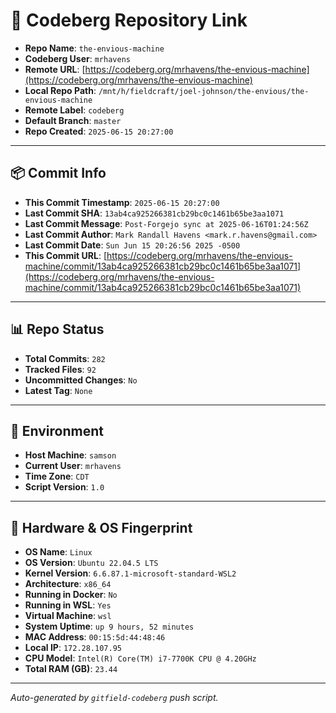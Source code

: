 # 🔗 Codeberg Repository Link

- **Repo Name**: `the-envious-machine`
- **Codeberg User**: `mrhavens`
- **Remote URL**: [https://codeberg.org/mrhavens/the-envious-machine](https://codeberg.org/mrhavens/the-envious-machine)
- **Local Repo Path**: `/mnt/h/fieldcraft/joel-johnson/the-envious/the-envious-machine`
- **Remote Label**: `codeberg`
- **Default Branch**: `master`
- **Repo Created**: `2025-06-15 20:27:00`

---

## 📦 Commit Info

- **This Commit Timestamp**: `2025-06-15 20:27:00`
- **Last Commit SHA**: `13ab4ca925266381cb29bc0c1461b65be3aa1071`
- **Last Commit Message**: `Post-Forgejo sync at 2025-06-16T01:24:56Z`
- **Last Commit Author**: `Mark Randall Havens <mark.r.havens@gmail.com>`
- **Last Commit Date**: `Sun Jun 15 20:26:56 2025 -0500`
- **This Commit URL**: [https://codeberg.org/mrhavens/the-envious-machine/commit/13ab4ca925266381cb29bc0c1461b65be3aa1071](https://codeberg.org/mrhavens/the-envious-machine/commit/13ab4ca925266381cb29bc0c1461b65be3aa1071)

---

## 📊 Repo Status

- **Total Commits**: `282`
- **Tracked Files**: `92`
- **Uncommitted Changes**: `No`
- **Latest Tag**: `None`

---

## 🧭 Environment

- **Host Machine**: `samson`
- **Current User**: `mrhavens`
- **Time Zone**: `CDT`
- **Script Version**: `1.0`

---

## 🧬 Hardware & OS Fingerprint

- **OS Name**: `Linux`
- **OS Version**: `Ubuntu 22.04.5 LTS`
- **Kernel Version**: `6.6.87.1-microsoft-standard-WSL2`
- **Architecture**: `x86_64`
- **Running in Docker**: `No`
- **Running in WSL**: `Yes`
- **Virtual Machine**: `wsl`
- **System Uptime**: `up 9 hours, 52 minutes`
- **MAC Address**: `00:15:5d:44:48:46`
- **Local IP**: `172.28.107.95`
- **CPU Model**: `Intel(R) Core(TM) i7-7700K CPU @ 4.20GHz`
- **Total RAM (GB)**: `23.44`

---

_Auto-generated by `gitfield-codeberg` push script._
